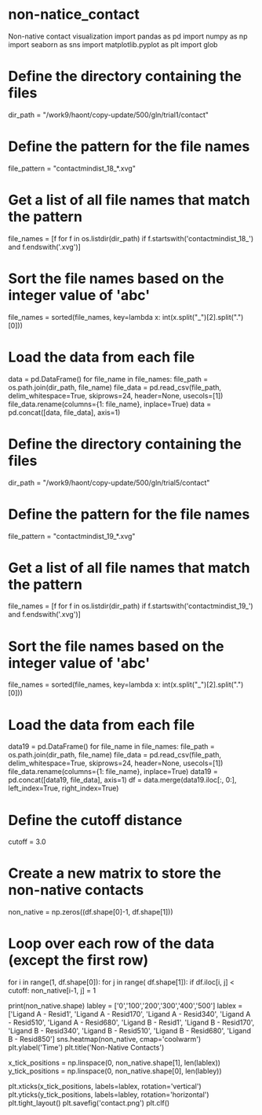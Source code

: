 # non-natice_contact
Non-native contact visualization
import pandas as pd
import numpy as np
import seaborn as sns
import matplotlib.pyplot as plt
import glob
# Define the directory containing the files
dir_path = "/work9/haont/copy-update/500/gln/trial1/contact"


# Define the pattern for the file names
file_pattern = "contactmindist_18_*.xvg"

# Get a list of all file names that match the pattern
file_names = [f for f in os.listdir(dir_path) if f.startswith('contactmindist_18_') and f.endswith('.xvg')]

# Sort the file names based on the integer value of 'abc'
file_names = sorted(file_names, key=lambda x: int(x.split("_")[2].split(".")[0]))

# Load the data from each file
data = pd.DataFrame()
for file_name in file_names:
    file_path = os.path.join(dir_path, file_name)
    file_data = pd.read_csv(file_path, delim_whitespace=True, skiprows=24, header=None, usecols=[1])
    file_data.rename(columns={1: file_name}, inplace=True)
    data = pd.concat([data, file_data], axis=1)
# Define the directory containing the files
dir_path = "/work9/haont/copy-update/500/gln/trial5/contact"


# Define the pattern for the file names
file_pattern = "contactmindist_19_*.xvg"

# Get a list of all file names that match the pattern
file_names = [f for f in os.listdir(dir_path) if f.startswith('contactmindist_19_') and f.endswith('.xvg')]

# Sort the file names based on the integer value of 'abc'
file_names = sorted(file_names, key=lambda x: int(x.split("_")[2].split(".")[0]))

# Load the data from each file
data19 = pd.DataFrame()
for file_name in file_names:
    file_path = os.path.join(dir_path, file_name)
    file_data = pd.read_csv(file_path, delim_whitespace=True, skiprows=24, header=None, usecols=[1])
    file_data.rename(columns={1: file_name}, inplace=True)
    data19 = pd.concat([data19, file_data], axis=1)
df = data.merge(data19.iloc[:, 0:], left_index=True, right_index=True)
# Define the cutoff distance
cutoff = 3.0

# Create a new matrix to store the non-native contacts
non_native = np.zeros((df.shape[0]-1, df.shape[1]))

# Loop over each row of the data (except the first row)
for i in range(1, df.shape[0]):
    for j in range( df.shape[1]):
        if df.iloc[i, j] < cutoff:
            non_native[i-1, j] = 1

  
print(non_native.shape)
labley = ['0','100','200','300','400','500']
lablex = ['Ligand A - Resid1', 'Ligand A - Resid170', 'Ligand A - Resid340', 'Ligand A - Resid510', 'Ligand A - Resid680', 'Ligand B - Resid1', 'Ligand B - Resid170', 'Ligand B - Resid340', 'Ligand B - Resid510', 'Ligand B - Resid680', 'Ligand B - Resid850']
sns.heatmap(non_native, cmap='coolwarm')
plt.ylabel('Time')
plt.title('Non-Native Contacts')

x_tick_positions = np.linspace(0, non_native.shape[1], len(lablex))
y_tick_positions = np.linspace(0, non_native.shape[0], len(labley))

plt.xticks(x_tick_positions, labels=lablex, rotation='vertical')
plt.yticks(y_tick_positions, labels=labley, rotation='horizontal')
plt.tight_layout()
plt.savefig('contact.png')
plt.clf()
